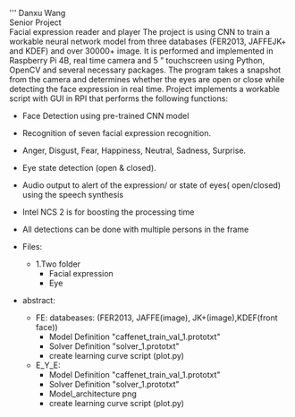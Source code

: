 '''
Danxu Wang  
Senior Project  
Facial expression reader and player 
The project is using CNN to train a workable neural network model from three databases (FER2013, JAFFEJK+ and KDEF) and over 30000+ image. It is performed and implemented in Raspberry Pi 4B, real time camera and 5 ” touchscreen using Python, OpenCV and several necessary packages. 
The program takes a snapshot from the camera and determines whether the eyes are open or close while detecting the face expression in real time. 
Project implements a workable script with GUI in RPI that performs the following  functions:
+ Face Detection using pre-trained CNN model
+ Recognition of seven facial expression recognition.
+ Anger, Disgust, Fear, Happiness, Neutral, Sadness, Surprise.
+ Eye state detection (open & closed).
+ Audio output to alert of the expression/ or state of eyes( open/closed) using the speech synthesis 
+ Intel NCS 2 is for boosting the processing time
+ All detections can be done with multiple persons in the frame

+ Files:  
  + 1.Two folder 
     + Facial expression  
     + Eye    
+ abstract:  
  + FE:  databeases: (FER2013, JAFFE(image), JK+(image),KDEF(front face))
    + Model Definition "caffenet_train_val_1.prototxt"  
    + Solver Definition "solver_1.prototxt"   
    + create learning curve script (plot.py) 
  + E_Y_E:  
    + Model Definition "caffenet_train_val_1.prototxt"  
    + Solver Definition "solver_1.prototxt"  
    + Model_architecture png
    + create learning curve script (plot.py) 
